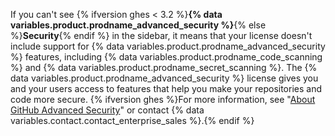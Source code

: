 If you can't see {% ifversion ghes < 3.2 %}**{% data variables.product.prodname_advanced_security %}**{% else %}**Security**{% endif %} in the sidebar, it means that your license doesn't include support for {% data variables.product.prodname_advanced_security %} features, including {% data variables.product.prodname_code_scanning %} and {% data variables.product.prodname_secret_scanning %}. The {% data variables.product.prodname_advanced_security %} license gives you and your users access to features that help you make your repositories and code more secure. {% ifversion ghes %}For more information, see "[About GitHub Advanced Security](/github/getting-started-with-github/about-github-advanced-security)" or contact {% data variables.contact.contact_enterprise_sales %}.{% endif %}
